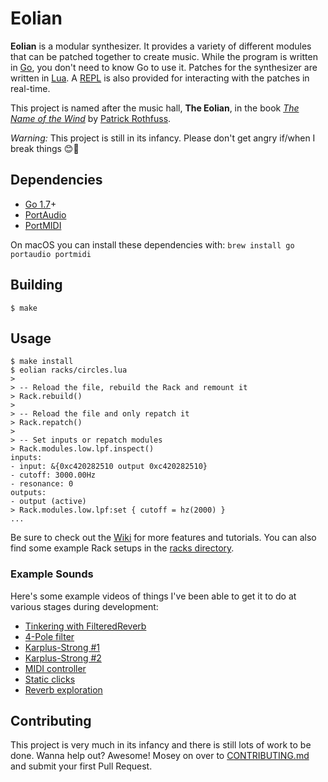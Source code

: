 # Eolian

**Eolian** is a modular synthesizer. It provides a variety of different modules that can be patched together to create
music. While the program is written in [Go](https://golang.org/), you don't need to know Go to use it. Patches for the
synthesizer are written in [Lua](https://www.lua.org/). A
[REPL](https://en.wikipedia.org/wiki/Read%E2%80%93eval%E2%80%93print_loop) is also provided for interacting with the
patches in real-time.

This project is named after the music hall, **The Eolian**, in the book [*The Name of the
Wind*](https://www.amazon.com/Name-Wind-Patrick-Rothfuss/dp/0756404746/) by [Patrick Rothfuss](http://patrickrothfuss.com).

*Warning:* This project is still in its infancy. Please don't get angry if/when I break things 😊🍺

## Dependencies

- [Go 1.7](http://golang.org)+
- [PortAudio](http://www.portaudio.com/)
- [PortMIDI](http://portmedia.sourceforge.net/portmidi/)

On macOS you can install these dependencies with: `brew install go portaudio portmidi`

## Building

```
$ make
```

## Usage

```
$ make install
$ eolian racks/circles.lua
> 
> -- Reload the file, rebuild the Rack and remount it
> Rack.rebuild()
>
> -- Reload the file and only repatch it
> Rack.repatch()
> 
> -- Set inputs or repatch modules
> Rack.modules.low.lpf.inspect()
inputs:
- input: &{0xc420282510 output 0xc420282510}
- cutoff: 3000.00Hz
- resonance: 0
outputs:
- output (active)
> Rack.modules.low.lpf:set { cutoff = hz(2000) }
...
```
Be sure to check out the [Wiki](https://github.com/brettbuddin/eolian/wiki) for more features and tutorials. You can also find some example Rack setups in the [racks directory](https://github.com/brettbuddin/eolian/tree/master/racks).

### Example Sounds

Here's some example videos of things I've been able to get it to do at various stages during development:

- [Tinkering with FilteredReverb](https://www.instagram.com/p/BLxTrABjGhG/)
- [4-Pole filter](https://www.instagram.com/p/BKCLIGYjU_F/)
- [Karplus-Strong #1](https://www.instagram.com/p/BKx7jIpjL4O/)
- [Karplus-Strong #2](https://www.instagram.com/p/BKzAeRQjZ7N/)
- [MIDI controller](https://www.instagram.com/p/BKhJ42FDnSY/)
- [Static clicks](https://www.instagram.com/p/BKZQbtfj0OM/)
- [Reverb exploration](https://www.instagram.com/p/BKCJ98Dj2RS/)

## Contributing

This project is very much in its infancy and there is still lots of work to be done. Wanna help out? Awesome! Mosey on over to
[CONTRIBUTING.md](https://github.com/brettbuddin/eolian/blob/master/CONTRIBUTING.md) and submit your first Pull Request.
